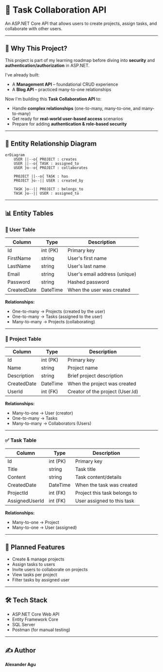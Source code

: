 # 🧠 Task Collaboration API

An ASP.NET Core API that allows users to create projects, assign tasks, and collaborate with other users.

---

## 📌 Why This Project?

This project is part of my learning roadmap before diving into **security** and **authentication/authorization** in ASP.NET.

I've already built:
- A **Management API** – foundational CRUD experience
- A **Blog API** – practiced many-to-one relationships

Now I'm building this **Task Collaboration API** to:
- Handle **complex relationships** (one-to-many, many-to-one, and many-to-many)
- Get ready for **real-world user-based access** scenarios
- Prepare for adding **authentication & role-based security**

---

## 🧱 Entity Relationship Diagram

```mermaid
erDiagram
    USER ||--o{ PROJECT : creates
    USER ||--o{ TASK : assigned_to
    USER }o--o{ PROJECT : collaborates

    PROJECT ||--o{ TASK : has
    PROJECT }o--|| USER : created_by

    TASK }o--|| PROJECT : belongs_to
    TASK }o--|| USER : assigned_to
```

---

## 📊 Entity Tables

### 👤 User Table

| Column       | Type     | Description                             |
|--------------|----------|-----------------------------------------|
| Id           | int (PK) | Primary key                             |
| FirstName    | string   | User's first name                       |
| LastName     | string   | User's last name                        |
| Email        | string   | User's email address (unique)           |
| Password     | string   | Hashed password                         |
| CreatedDate  | DateTime | When the user was created               |

**Relationships:**
- One-to-many → Projects (created by the user)
- One-to-many → Tasks (assigned to the user)
- Many-to-many → Projects (collaborating)

---

### 📁 Project Table

| Column       | Type     | Description                             |
|--------------|----------|-----------------------------------------|
| Id           | int (PK) | Primary key                             |
| Name         | string   | Project name                            |
| Description  | string   | Brief project description               |
| CreatedDate  | DateTime | When the project was created            |
| UserId       | int (FK) | Creator of the project (User.Id)        |

**Relationships:**
- Many-to-one → User (creator)
- One-to-many → Tasks
- Many-to-many → Collaborators (Users)

---

### ✅ Task Table

| Column         | Type     | Description                            |
|----------------|----------|----------------------------------------|
| Id             | int (PK) | Primary key                            |
| Title          | string   | Task title                             |
| Content        | string   | Task content/details                   |
| CreatedDate    | DateTime | When the task was created              |
| ProjectId      | int (FK) | Project this task belongs to           |
| AssignedUserId | int (FK) | User assigned to this task             |

**Relationships:**
- Many-to-one → Project
- Many-to-one → User (assigned)


---

## 🚀 Planned Features
- Create & manage projects
- Assign tasks to users
- Invite users to collaborate on projects
- View tasks per project
- Filter tasks by assigned user

---

## 🛠 Tech Stack
- ASP.NET Core Web API
- Entity Framework Core
- SQL Server
- Postman (for manual testing)

---

## ✍️ Author
**Alexander Agu**

